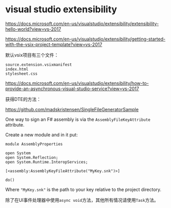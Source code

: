 # visual studio extensibility

https://docs.microsoft.com/en-us/visualstudio/extensibility/extensibility-hello-world?view=vs-2017

https://docs.microsoft.com/en-us/visualstudio/extensibility/getting-started-with-the-vsix-project-template?view=vs-2017

默认vsix项目有三个文件：

```
source.extension.vsixmanifest
index.html
stylesheet.css
```

https://docs.microsoft.com/en-us/visualstudio/extensibility/how-to-provide-an-asynchronous-visual-studio-service?view=vs-2017



获得DTE的方法：

https://github.com/madskristensen/SingleFileGeneratorSample



One way to sign an F# assembly is via the `AssemblyFileKeyAttribute` attribute.

Create a new module and in it put:

```F#
module AssemblyProperties

open System
open System.Reflection;
open System.Runtime.InteropServices;

[<assembly:AssemblyKeyFileAttribute("MyKey.snk")>]

do()
```

Where `"MyKey.snk"` is the path to your key relative to the project directory.



除了在UI事件处理器中使用`async void`方法，其他所有情况请使用`Task`方法。